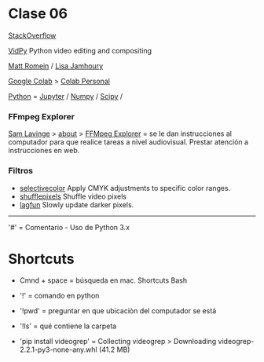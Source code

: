 # Clase 06
[StackOverflow](https://stackoverflow.com/?newreg=3fdee68788994c058f8891165d998f9c)

[VidPy](https://antiboredom.github.io/vidpy/) Python video editing and compositing

[Matt Romein](https://matt-romein.com/) / 
[Lisa Jamhoury](https://lisajamhoury.com/)

[Google Colab](https://colab.research.google.com/) > 
[Colab Personal](https://colab.research.google.com/drive/18WRB6sKaCQCYNK2Z5tbz-cz0IEyOCaYN?hl=es#scrollTo=YOFURhbVIeKq)

[Python](https://www.python.org/) = 
[Jupyter](https://jupyter.org/) /
[Numpy](https://numpy.org/) /
[Scipy](https://numpy.org/) /

### FFmpeg Explorer
[Sam Lavinge](https://lav.io/) > [about](https://lav.io/about/) > [FFMpeg Explorer](https://ffmpeg.lav.io/) = se le dan instrucciones al computador para que realice tareas a nivel audiovisual. Prestar atención a instrucciones en web.

### Filtros 
- [selectivecolor](https://ffmpeg.org/ffmpeg-filters.html#selectivecolor) Apply CMYK adjustments to specific color ranges.
- [shufflepixels](https://ffmpeg.org/ffmpeg-filters.html#shufflepixels) Shuffle video pixels
- [lagfun](https://ffmpeg.org/ffmpeg-filters.html#lagfun) Slowly update darker pixels. 
---
'#' = Comentario - Uso de Python 3.x

# Shortcuts

- Cmnd + space = búsqueda en mac.
Shortcuts Bash

- '!' = comando en python

- '!pwd' = preguntar en que ubicaciòn del computador se está

- '!ls' = qué contiene la carpeta

- 'pip install videogrep' = Collecting videogrep > Downloading videogrep-2.2.1-py3-none-any.whl (41.2 MB)
